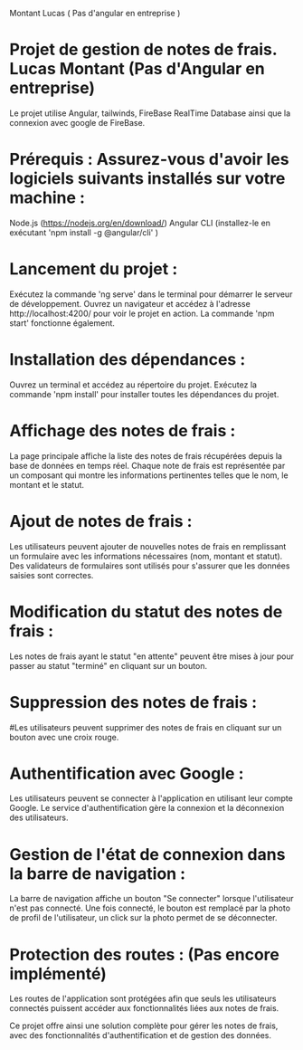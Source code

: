 Montant Lucas ( Pas d'angular en entreprise ) 

# Projet de gestion de notes de frais. Lucas Montant (Pas d'Angular en entreprise)

Le projet utilise Angular, tailwinds, FireBase RealTime Database ainsi que la connexion avec google de FireBase.

# Prérequis : Assurez-vous d'avoir les logiciels suivants installés sur votre machine :

Node.js (https://nodejs.org/en/download/)
Angular CLI (installez-le en exécutant 'npm install -g @angular/cli' )

# Lancement du projet :
 Exécutez la commande 'ng serve' dans le terminal pour démarrer le serveur de développement. Ouvrez un navigateur et accédez à l'adresse http://localhost:4200/ pour voir le projet en action. La commande 'npm start' fonctionne également.

# Installation des dépendances :
 Ouvrez un terminal et accédez au répertoire du projet. Exécutez la commande 'npm install' pour installer toutes les dépendances du projet.

# Affichage des notes de frais :
 La page principale affiche la liste des notes de frais récupérées depuis la base de données en temps réel. Chaque note de frais est représentée par un composant qui montre les informations pertinentes telles que le nom, le montant et le statut.

# Ajout de notes de frais :
 Les utilisateurs peuvent ajouter de nouvelles notes de frais en remplissant un formulaire avec les informations nécessaires (nom, montant et statut). Des validateurs de formulaires sont utilisés pour s'assurer que les données saisies sont correctes.

# Modification du statut des notes de frais : 
Les notes de frais ayant le statut "en attente" peuvent être mises à jour pour passer au statut "terminé" en cliquant sur un bouton.

# Suppression des notes de frais :
#Les utilisateurs peuvent supprimer des notes de frais en cliquant sur un bouton avec une croix rouge.

# Authentification avec Google :
 Les utilisateurs peuvent se connecter à l'application en utilisant leur compte Google. Le service d'authentification gère la connexion et la déconnexion des utilisateurs.

# Gestion de l'état de connexion dans la barre de navigation :
 La barre de navigation affiche un bouton "Se connecter" lorsque l'utilisateur n'est pas connecté. Une fois connecté, le bouton est remplacé par la photo de profil de l'utilisateur, un click sur la photo permet de se déconnecter.

# Protection des routes : (Pas encore implémenté)
 Les routes de l'application sont protégées afin que seuls les utilisateurs connectés puissent accéder aux fonctionnalités liées aux notes de frais.

Ce projet offre ainsi une solution complète pour gérer les notes de frais, avec des fonctionnalités d'authentification et de gestion des données.


